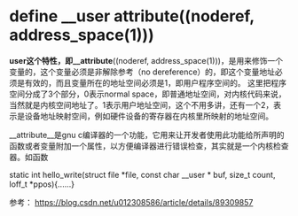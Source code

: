  # define __user  __attribute__((noderef, address_space(1)))
__user这个特性，即__attribute__((noderef, address_space(1)))，是用来修饰一个变量的，这个变量必须是非解除参考（no dereference）的，即这个变量地址必须是有效的，而且变量所在的地址空间必须是1，即用户程序空间的。
这里把程序空间分成了3个部分，0表示normal space，即普通地址空间，对内核代码来说，当然就是内核空间地址了。1表示用户地址空间，这个不用多讲，还有一个2，表示是设备地址映射空间，例如硬件设备的寄存器在内核里所映射的地址空间。

__attribute__是gnu c编译器的一个功能，它用来让开发者使用此功能给所声明的函数或者变量附加一个属性，以方便编译器进行错误检查，其实就是一个内核检查器。如函数

static int hello_write(struct file *file, const char __user * buf, size_t count, loff_t *ppos){......}

参考：
https://blog.csdn.net/u012308586/article/details/89309857